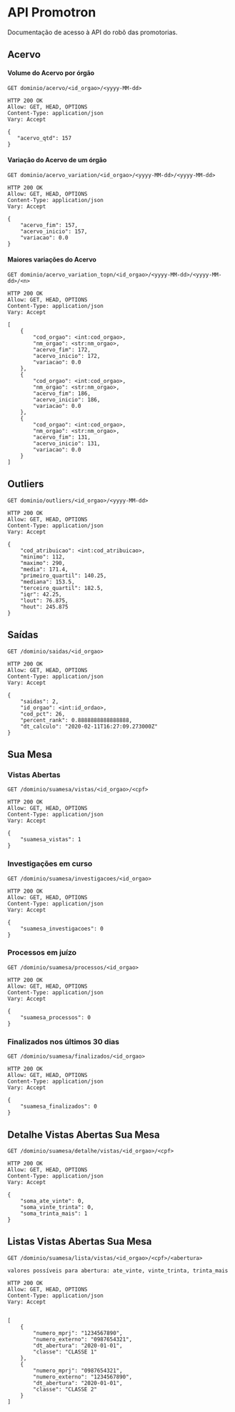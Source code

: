 # API Promotron

Documentação de acesso à API do robô das promotorias.

## Acervo

#### Volume do Acervo por órgão

```
GET dominio/acervo/<id_orgao>/<yyyy-MM-dd>
 ```

 ```
HTTP 200 OK
Allow: GET, HEAD, OPTIONS
Content-Type: application/json
Vary: Accept

{
    "acervo_qtd": 157
}
 ```

#### Variação do Acervo de um órgão


```
GET dominio/acervo_variation/<id_orgao>/<yyyy-MM-dd>/<yyyy-MM-dd>
```

```
HTTP 200 OK
Allow: GET, HEAD, OPTIONS
Content-Type: application/json
Vary: Accept

{
    "acervo_fim": 157,
    "acervo_inicio": 157,
    "variacao": 0.0
}
```

#### Maiores variações do Acervo

```
GET dominio/acervo_variation_topn/<id_orgao>/<yyyy-MM-dd>/<yyyy-MM-dd>/<n>
```

```
HTTP 200 OK
Allow: GET, HEAD, OPTIONS
Content-Type: application/json
Vary: Accept

[
    {
        "cod_orgao": <int:cod_orgao>,
        "nm_orgao": <str:nm_orgao>,
        "acervo_fim": 172,
        "acervo_inicio": 172,
        "variacao": 0.0
    },
    {
        "cod_orgao": <int:cod_orgao>,
        "nm_orgao": <str:nm_orgao>,
        "acervo_fim": 186,
        "acervo_inicio": 186,
        "variacao": 0.0
    },
    {
        "cod_orgao": <int:cod_orgao>,
        "nm_orgao": <str:nm_orgao>,
        "acervo_fim": 131,
        "acervo_inicio": 131,
        "variacao": 0.0
    }
]
```

## Outliers

```
GET dominio/outliers/<id_orgao>/<yyyy-MM-dd>
```

```
HTTP 200 OK
Allow: GET, HEAD, OPTIONS
Content-Type: application/json
Vary: Accept

{
    "cod_atribuicao": <int:cod_atribuicao>,
    "minimo": 112,
    "maximo": 290,
    "media": 171.4,
    "primeiro_quartil": 140.25,
    "mediana": 153.5,
    "terceiro_quartil": 182.5,
    "iqr": 42.25,
    "lout": 76.875,
    "hout": 245.875
}
```


## Saídas
```
GET /dominio/saidas/<id_orgao>
```


```
HTTP 200 OK
Allow: GET, HEAD, OPTIONS
Content-Type: application/json
Vary: Accept

{
    "saidas": 2,
    "id_orgao": <int:id_ordao>,
    "cod_pct": 26,
    "percent_rank": 0.8888888888888888,
    "dt_calculo": "2020-02-11T16:27:09.273000Z"
}
 ```

## Sua Mesa

### Vistas Abertas

```
GET /dominio/suamesa/vistas/<id_orgao>/<cpf>
```

```
HTTP 200 OK
Allow: GET, HEAD, OPTIONS
Content-Type: application/json
Vary: Accept

{
    "suamesa_vistas": 1
}
```

### Investigações em curso

```
GET /dominio/suamesa/investigacoes/<id_orgao>
```

```
HTTP 200 OK
Allow: GET, HEAD, OPTIONS
Content-Type: application/json
Vary: Accept

{
    "suamesa_investigacoes": 0
}
```

### Processos em juízo

```
GET /dominio/suamesa/processos/<id_orgao>
```

```
HTTP 200 OK
Allow: GET, HEAD, OPTIONS
Content-Type: application/json
Vary: Accept

{
    "suamesa_processos": 0
}
```

### Finalizados nos últimos 30 dias

```
GET /dominio/suamesa/finalizados/<id_orgao>
```

```
HTTP 200 OK
Allow: GET, HEAD, OPTIONS
Content-Type: application/json
Vary: Accept

{
    "suamesa_finalizados": 0
}
```


## Detalhe Vistas Abertas Sua Mesa

```
GET /dominio/suamesa/detalhe/vistas/<id_orgao>/<cpf>
```

```
HTTP 200 OK
Allow: GET, HEAD, OPTIONS
Content-Type: application/json
Vary: Accept

{
    "soma_ate_vinte": 0,
    "soma_vinte_trinta": 0,
    "soma_trinta_mais": 1
}
```

## Listas Vistas Abertas Sua Mesa

```
GET /dominio/suamesa/lista/vistas/<id_orgao>/<cpf>/<abertura>

valores possíveis para abertura: ate_vinte, vinte_trinta, trinta_mais
```

```
HTTP 200 OK
Allow: GET, HEAD, OPTIONS
Content-Type: application/json
Vary: Accept


[
    {
        "numero_mprj": "1234567890",
        "numero_externo": "0987654321",
        "dt_abertura": "2020-01-01",
        "classe": "CLASSE 1"
    },
    {
        "numero_mprj": "0987654321",
        "numero_externo": "1234567890",
        "dt_abertura": "2020-01-01",
        "classe": "CLASSE 2"
    }
]
```
